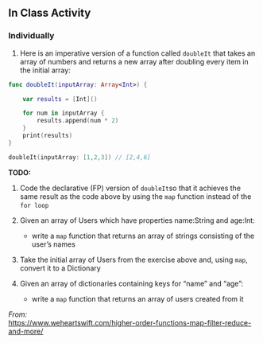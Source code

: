 
## In Class Activity

### Individually

1. Here is an imperative version of a function called `doubleIt` that takes an array of numbers and returns a new array after doubling every item in the initial array:

```swift
func doubleIt(inputArray: Array<Int>) {

    var results = [Int]()

    for num in inputArray {
        results.append(num * 2)
    }
    print(results)
}

doubleIt(inputArray: [1,2,3]) // [2,4,6]
```

**TODO:**

1. Code the declarative (FP) version of `doubleIt`so that it achieves the same result as the code above by using the `map` function instead of the `for loop`

<!--
```swift
func doubleIt(inputArray: Array<Int>) {

    // TODO: Use map here...
    let results = ??
    print(results)
}

doubleIt(inputArray: [1,2,3]) // [2,4,6]
```
-->

2. Given an array of Users which have properties name:String and age:Int:
   - write a `map` function that returns an array of strings consisting of the user’s names

3. Take the initial array of Users from the exercise above and, using `map`, convert it to a Dictionary

4. Given an array of dictionaries containing keys for “name” and “age”:
   - write a `map` function that returns an array of users created from it

*From:* </br>
https://www.weheartswift.com/higher-order-functions-map-filter-reduce-and-more/
